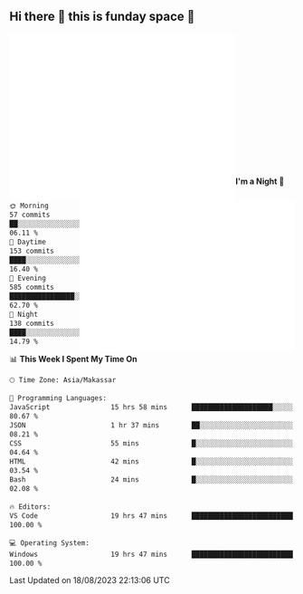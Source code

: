 ## Hi there 👋 this is funday space 🚀

<img align="left" width="400" alt="🌞" src="https://raw.githubusercontent.com/fhasnur/fhasnur/master/general.svg?token=ATQS65TR7ETTG5RLJUDIDBLBN34HE">
<img align="right" width="380" alt="🌞" src="https://raw.githubusercontent.com/fhasnur/fhasnur/master/statistics.svg?token=ATQS65TR7ETTG5RLJUDIDBLBN34HE">

<br><br><br><br><br><br><br><br><br><br><br><br><br><br>

<!--START_SECTION:waka-->
**I'm a Night 🦉** 

```text
🌞 Morning                57 commits          ██░░░░░░░░░░░░░░░░░░░░░░░   06.11 % 
🌆 Daytime                153 commits         ████░░░░░░░░░░░░░░░░░░░░░   16.40 % 
🌃 Evening                585 commits         ████████████████░░░░░░░░░   62.70 % 
🌙 Night                  138 commits         ████░░░░░░░░░░░░░░░░░░░░░   14.79 % 
```


📊 **This Week I Spent My Time On** 

```text
🕑︎ Time Zone: Asia/Makassar

💬 Programming Languages: 
JavaScript               15 hrs 58 mins      ████████████████████░░░░░   80.67 % 
JSON                     1 hr 37 mins        ██░░░░░░░░░░░░░░░░░░░░░░░   08.21 % 
CSS                      55 mins             █░░░░░░░░░░░░░░░░░░░░░░░░   04.64 % 
HTML                     42 mins             █░░░░░░░░░░░░░░░░░░░░░░░░   03.54 % 
Bash                     24 mins             █░░░░░░░░░░░░░░░░░░░░░░░░   02.08 % 

🔥 Editors: 
VS Code                  19 hrs 47 mins      █████████████████████████   100.00 % 

💻 Operating System: 
Windows                  19 hrs 47 mins      █████████████████████████   100.00 % 
```


 Last Updated on 18/08/2023 22:13:06 UTC
<!--END_SECTION:waka-->

